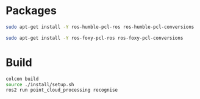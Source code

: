 
# Packages

```bash
sudo apt-get install -Y ros-humble-pcl-ros ros-humble-pcl-conversions
```

```bash
sudo apt-get install -Y ros-foxy-pcl-ros ros-foxy-pcl-conversions
```

# Build

```bash
colcon build
source ./install/setup.sh
ros2 run point_cloud_processing recognise
```